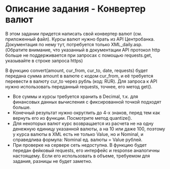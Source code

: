 # Описание задания - Конвертер валют

В этом задании придется написать свой конвертер валют (см. приложенный файл). Курсы валют нужно брать из API Центробанка. Документация по нему тут, потребуется только XML_daily.asp. (Обратите внимание, что указанный в документации API протокол http больше не поддерживается при запросах с помощью requests.get, указывайте в строке запроса https)

В функцию convert(amount, cur_from, cur_to, date, requests) будет передана сумма amount в валюте с кодом cur_from, и её требуется перевести в валюту cur_to через рубль (код: RUR). Для запроса к API нужно использовать переданный requests, точнее, его метод get().

* Все суммы и курсы требуется хранить в Decimal, т.к. для финансовых данных вычисления с фиксированной точкой подходят больше.
* Конечный результат нужно округлить до 4-х знаков, перед тем как вернуть его из функции. Посмотрите метод quantize().
* Для некоторых валют курс возвращается из расчета не на одну денежную единицу указанной валюты, а на 10 или даже 100, поэтому у курса валюты в XML есть не только Value, но и Nominal, и справедлива формула: Nominal ед. валюты = Value рублей.
* При проверке на сервере сеть недоступна. В функцию будет передан фейковый requests, его интерфейс и response аналогичны настоящему. Если его использовать в объеме, требуемом для задания, разницы не будет заметно.
